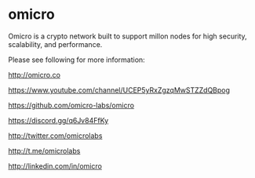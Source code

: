 # omicro

Omicro is a crypto network built to support millon nodes for high security, scalability, and performance.

Please see following for more information:

http://omicro.co

https://www.youtube.com/channel/UCEP5yRxZgzqMwSTZZdQBpog

https://github.com/omicro-labs/omicro

https://discord.gg/q6Jv84FfKy

http://twitter.com/omicrolabs

http://t.me/omicrolabs

http://linkedin.com/in/omicro

